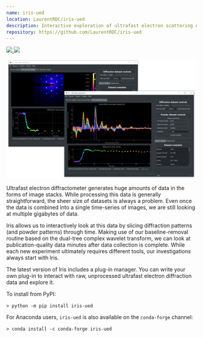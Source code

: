 ```yaml
---
name: iris-ued
location: LaurentRDC/iris-ued
description: Interactive exploration of ultrafast electron scattering data
repository: https://github.com/LaurentRDC/iris-ued
---
```


<a href="https://pypi.org/pypi/iris-ued" target="_blank">
    <img src="https://img.shields.io/pypi/v/iris-ued.svg">
</a> 
<a href="https://anaconda.org/conda-forge/iris-ued" target="_blank">
    <img src="https://img.shields.io/conda/vn/conda-forge/iris-ued.svg">
</a>

![Overview of the GUI component of iris. Two GUI instances show the two types of datasets. On the top left, Bragg peak dynamics for photoexcited single-crystal data is shown. On the bottom right, azimuthally-averaged polycrystalline diffraction data is presented. Integration regions can be interactively dragged, updating the time-series shown below in real-time.](./images/iris_screen.png)

Ultrafast electron diffractometer generates huge amounts of data in the forms of image stacks. While processing this data is generally straightforward, the sheer size of datasets is always a problem. Even once the data is combined into a single time-series of images, we are still looking at multiple gigabytes of data.

Iris allows us to interactively look at this data by slicing diffraction patterns (and powder patterns) through time. Making use of our baseline-removal routine based on the dual-tree complex wavelet transform, we can look at publication-quality data minutes after data collection is complete. While each new experiment ultimately requires different tools, our investigations always start with Iris.

The latest version of Iris includes a plug-in manager. You can write your own plug-in to interact with raw, unprocessed ultrafast electron diffraction data and explore it.

To install from PyPI:

    > python -m pip install iris-ued

For Anaconda users, `iris-ued` is also available on the `conda-forge` channel:

    > conda install -c conda-forge iris-ued
